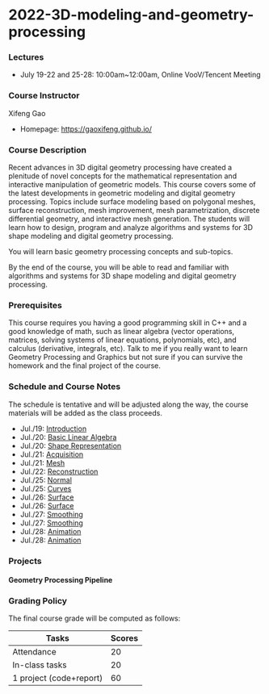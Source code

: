 # 2022-3D-modeling-and-geometry-processing

### Lectures
- July 19-22 and 25-28: 10:00am~12:00am, Online VooV/Tencent Meeting
### Course Instructor
Xifeng Gao
- Homepage: https://gaoxifeng.github.io/

### Course Description
Recent advances in 3D digital geometry processing have created a plenitude of novel concepts for the mathematical representation and interactive manipulation of geometric models. This course covers some of the latest developments in geometric modeling and digital geometry processing. Topics include surface modeling based on polygonal meshes, surface reconstruction, mesh improvement, mesh parametrization, discrete differential geometry, and interactive mesh generation. The students will learn how to design, program and analyze algorithms and systems for 3D shape modeling and digital geometry processing.

You will learn basic geometry processing concepts and sub-topics.

By the end of the course, you will be able to read and familiar with algorithms and systems for 3D shape modeling and digital geometry processing.

### Prerequisites
This course requires you having a good programming skill in C++ and a good knowledge of math, such as linear algebra (vector operations, matrices, solving systems of linear equations, polynomials, etc), and calculus (derivative, integrals, etc). Talk to me if you really want to learn Geometry Processing and Graphics but not sure if you can survive the homework and the final project of the course.

### Schedule and Course Notes 
The schedule is tentative and will be adjusted along the way, the course materials will be added as the class proceeds.
- Jul./19: [Introduction](https://github.com/FSU-ComputerGraphics/2022-3D-modeling-and-geometry-processing/blob/main/01-Introduction.pdf)
- Jul./20: [Basic Linear Algebra]()
- Jul./20: [Shape Representation]()
- Jul./21: [Acquisition]()
- Jul./21: [Mesh]()
- Jul./22: [Reconstruction]()
- Jul./25: [Normal]()
- Jul./25: [Curves]()
- Jul./26: [Surface]()
- Jul./26: [Surface]()
- Jul./27: [Smoothing]()
- Jul./27: [Smoothing]()
- Jul./28: [Animation]()
- Jul./28: [Animation]()

### Projects
#### Geometry Processing Pipeline

### Grading Policy
The final course grade will be computed as follows:

|Tasks| Scores|
|---| ---|
|Attendance| 20 |
|In-class tasks| 20 |
|1 project (code+report)| 60 |
